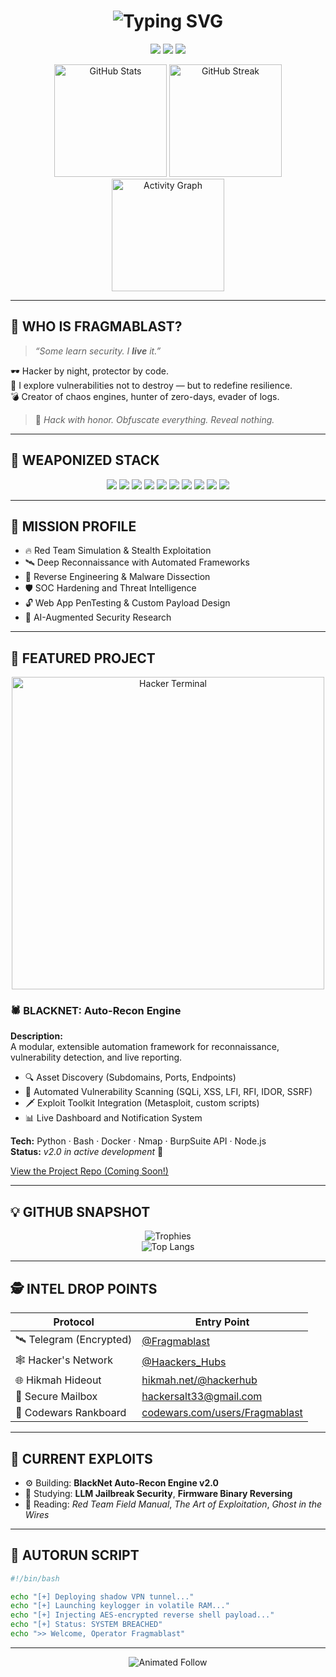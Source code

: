 <h1 align="center">
  <img src="https://readme-typing-svg.herokuapp.com/?font=Fira+Code&size=28&pause=500&center=true&vCenter=true&width=900&lines=Initializing+Cyber+Interface...;Establishing+Secure+Channel...;Welcome+to+FRAGMABLAST+Command+Node+%F0%9F%94%A5" alt="Typing SVG" />
</h1>

<p align="center">
  <img src="https://img.shields.io/badge/DARKNET-OPERATIVE-black?style=for-the-badge&logo=tor&logoColor=white">
  <img src="https://img.shields.io/badge/0xHACKER%20MODE-ON-red?style=for-the-badge&logo=kalilinux&logoColor=white">
  <img src="https://img.shields.io/badge/THREAT%20ANALYST-%F0%9F%94%91-8B0000?style=for-the-badge&logo=ghostery&logoColor=white">
</p>

<p align="center">
  <img src="https://github-readme-stats.vercel.app/api?username=Fragmablast&show_icons=true&theme=radical&hide_border=true" alt="GitHub Stats" height="180"/>
  <img src="https://github-readme-streak-stats.herokuapp.com/?user=Fragmablast&theme=radical&hide_border=true" alt="GitHub Streak" height="180"/>
  <img src="https://github-readme-activity-graph.vercel.app/graph?username=Fragmablast&theme=react-dark&hide_border=true" alt="Activity Graph" height="180"/>
</p>

---

## 🧠 WHO IS FRAGMABLAST?

> _“Some learn security. I **live** it.”_

🕶 Hacker by night, protector by code.  
🧪 I explore vulnerabilities not to destroy — but to redefine resilience.  
💣 Creator of chaos engines, hunter of zero-days, evader of logs.

> 🧩 *Hack with honor. Obfuscate everything. Reveal nothing.*

---

## 🧰 WEAPONIZED STACK

<p align="center">
  <img src="https://img.shields.io/badge/-Python-black?style=for-the-badge&logo=python&logoColor=yellow">
  <img src="https://img.shields.io/badge/-Linux-black?style=for-the-badge&logo=linux&logoColor=white">
  <img src="https://img.shields.io/badge/-Nmap-black?style=for-the-badge&logo=gnome-terminal&logoColor=white">
  <img src="https://img.shields.io/badge/-BurpSuite-black?style=for-the-badge&logo=burpsuite&logoColor=orange">
  <img src="https://img.shields.io/badge/-Metasploit-black?style=for-the-badge&logo=ghostery&logoColor=white">
  <img src="https://img.shields.io/badge/-Wireshark-black?style=for-the-badge&logo=wireshark&logoColor=blue">
  <img src="https://img.shields.io/badge/-Bash-black?style=for-the-badge&logo=gnubash&logoColor=green">
  <img src="https://img.shields.io/badge/-JavaScript-black?style=for-the-badge&logo=javascript&logoColor=yellow">
  <img src="https://img.shields.io/badge/-Docker-black?style=for-the-badge&logo=docker&logoColor=cyan">
  <img src="https://img.shields.io/badge/-OpenAI-black?style=for-the-badge&logo=openai&logoColor=white">
</p>

---

## 🎯 MISSION PROFILE

- 🔥 Red Team Simulation & Stealth Exploitation  
- 🛰 Deep Reconnaissance with Automated Frameworks  
- 🧬 Reverse Engineering & Malware Dissection  
- 🛡 SOC Hardening and Threat Intelligence  
- 🔓 Web App PenTesting & Custom Payload Design  
- 🤖 AI-Augmented Security Research

---

## 🚩 FEATURED PROJECT

<p align="center">
  <img src="https://media.giphy.com/media/3o7TKMT1VVNkHV2PaE/giphy.gif" alt="Hacker Terminal" width="500"/>
</p>

### 🕷️ BLACKNET: Auto-Recon Engine

**Description:**  
A modular, extensible automation framework for reconnaissance, vulnerability detection, and live reporting.  
- 🔍 Asset Discovery (Subdomains, Ports, Endpoints)
- 🚨 Automated Vulnerability Scanning (SQLi, XSS, LFI, RFI, IDOR, SSRF)
- 🗡️ Exploit Toolkit Integration (Metasploit, custom scripts)
- 📊 Live Dashboard and Notification System

**Tech:** Python · Bash · Docker · Nmap · BurpSuite API · Node.js  
**Status:** _v2.0 in active development_ 🚧

[View the Project Repo (Coming Soon!)](https://github.com/Fragmablast/BlackNet)

---

## 💡 GITHUB SNAPSHOT

<p align="center">
  <img src="https://github-profile-trophy.vercel.app/?username=Fragmablast&theme=darkhub&column=6&margin-w=10&margin-h=10" alt="Trophies" />
  <br>
  <img src="https://github-readme-stats.vercel.app/api/top-langs/?username=Fragmablast&layout=compact&theme=radical&hide_border=true" alt="Top Langs"/>
</p>

---

## 🕵️ INTEL DROP POINTS

| Protocol   | Entry Point |
|------------|-------------|
| 🛰 Telegram (Encrypted) | [@Fragmablast](https://t.me/Fragmablast) |
| 🕸 Hacker's Network     | [@Haackers_Hubs](https://t.me/Haackers_Hubs) |
| 🌐 Hikmah Hideout       | [hikmah.net/@hackerhub](https://hikmah.net/@hackerhub) |
| 📧 Secure Mailbox       | [hackersalt33@gmail.com](mailto:hackersalt33@gmail.com) |
| 🧪 Codewars Rankboard   | [codewars.com/users/Fragmablast](https://codewars.com/users/Fragmablast) |

---

## 🧬 CURRENT EXPLOITS

- ⚙️ Building: **BlackNet Auto-Recon Engine v2.0**  
- 🧠 Studying: **LLM Jailbreak Security**, **Firmware Binary Reversing**  
- 📘 Reading: *Red Team Field Manual*, *The Art of Exploitation*, *Ghost in the Wires*

---

## 🤖 AUTORUN SCRIPT

```bash
#!/bin/bash

echo "[+] Deploying shadow VPN tunnel..."
echo "[+] Launching keylogger in volatile RAM..."
echo "[+] Injecting AES-encrypted reverse shell payload..."
echo "[+] Status: SYSTEM BREACHED"
echo ">> Welcome, Operator Fragmablast"
```

---

<p align="center">
  <img src="https://readme-typing-svg.demolab.com?font=Fira+Code&size=24&pause=1000&color=F7971E,FFD200,21D4FD,B721FF&center=true&vCenter=true&width=600&lines=Follow+for+more+cyber+adventures!;DM+for+collabs+or+CTFs!" alt="Animated Follow"/>
</p>
